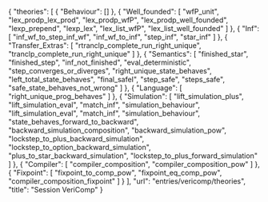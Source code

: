 {
    "theories": [
        {
            "Behaviour": []
        },
        {
            "Well_founded": [
                "wfP_unit",
                "lex_prodp_lex_prod",
                "lex_prodp_wfP",
                "lex_prodp_well_founded",
                "lexp_prepend",
                "lexp_lex",
                "lex_list_wfP",
                "lex_list_well_founded"
            ]
        },
        {
            "Inf": [
                "inf_wf_to_step_inf_wf",
                "inf_wf_to_inf",
                "step_inf",
                "star_inf"
            ]
        },
        {
            "Transfer_Extras": [
                "rtranclp_complete_run_right_unique",
                "tranclp_complete_run_right_unique"
            ]
        },
        {
            "Semantics": [
                "finished_star",
                "finished_step",
                "inf_not_finished",
                "eval_deterministic",
                "step_converges_or_diverges",
                "right_unique_state_behaves",
                "left_total_state_behaves",
                "final_safeI",
                "step_safe",
                "steps_safe",
                "safe_state_behaves_not_wrong"
            ]
        },
        {
            "Language": [
                "right_unique_prog_behaves"
            ]
        },
        {
            "Simulation": [
                "lift_simulation_plus",
                "lift_simulation_eval",
                "match_inf",
                "simulation_behaviour",
                "lift_simulation_eval",
                "match_inf",
                "simulation_behaviour",
                "state_behaves_forward_to_backward",
                "backward_simulation_composition",
                "backward_simulation_pow",
                "lockstep_to_plus_backward_simulation",
                "lockstep_to_option_backward_simulation",
                "plus_to_star_backward_simulation",
                "lockstep_to_plus_forward_simulation"
            ]
        },
        {
            "Compiler": [
                "compiler_composition",
                "compiler_composition_pow"
            ]
        },
        {
            "Fixpoint": [
                "fixpoint_to_comp_pow",
                "fixpoint_eq_comp_pow",
                "compiler_composition_fixpoint"
            ]
        }
    ],
    "url": "entries/vericomp/theories",
    "title": "Session VeriComp"
}